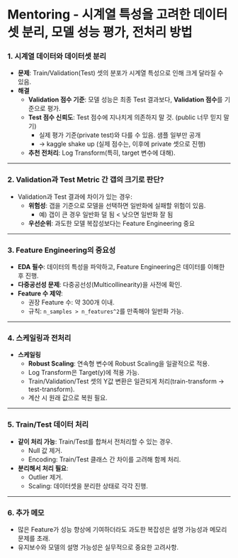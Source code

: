 # Mentoring - 시계열 특성을 고려한 데이터셋 분리, 모델 성능 평가, 전처리 방법
### 1. **시계열 데이터와 데이터셋 분리**
- **문제**: Train/Validation(Test) 셋의 분포가 시계열 특성으로 인해 크게 달라질 수 있음.
- **해결**
    - **Validation 점수 기준**: 모델 성능은 최종 Test 결과보다, **Validation 점수**를 기준으로 평가.
    - **Test 점수 신뢰도**: Test 점수에 지나치게 의존하지 말 것. (public 너무 믿지 말기)
        - 실제 평가 기준(private test)와 다를 수 있음. 샘플 일부만 공개
        - → kaggle shake up (실제 점수는, 이후에 private 셋으로 진행)
    - **추천 전처리**: Log Transform(특히, target 변수에 대해).
---
### 2. **Validation과 Test Metric 간 갭의 크기로 판단?**
- Validation과 Test 결과에 차이가 있는 경우:
    - **위험성**: 갭을 기준으로 모델을 선택하면 일반화에 실패할 위험이 있음.
        - 예) 갭이 큰 경우 일반화 덜 됨 < 낮으면 일반화 잘 됨
    - **우선순위**: 과도한 모델 복잡성보다는 Feature Engineering 중요
---
### 3. **Feature Engineering의 중요성**
- **EDA 필수**: 데이터의 특성을 파악하고, Feature Engineering은 데이터를 이해한 후 진행.
- **다중공선성 문제**: 다중공선성(Multicollinearity)을 사전에 확인.
- **Feature 수 제약**:
    - 권장 Feature 수: 약 300개 이내.
    - 규칙: `n_samples > n_features^2`를 만족해야 일반화 가능.
---
### 4. **스케일링과 전처리**
- **스케일링**
    - **Robust Scaling**: 연속형 변수에 Robust Scaling을 일괄적으로 적용.
    - Log Transform은 Target(y)에 적용 가능.
    - Train/Validation/Test 셋의 Y값 변환은 일관되게 처리(train-transform → test-transform).
    - 계산 시 원래 값으로 복원 필요.
---
### 5. **Train/Test 데이터 처리**
- **같이 처리 가능**: Train/Test를 합쳐서 전처리할 수 있는 경우.
    - Null 값 제거.
    - Encoding: Train/Test 클래스 간 차이를 고려해 함께 처리.
- **분리해서 처리 필요**:
    - Outlier 제거.
    - Scaling: 데이터셋을 분리한 상태로 각각 진행.
---
### 6. **추가 메모**
- 많은 Feature가 성능 향상에 기여하더라도 과도한 복잡성은 설명 가능성과 메모리 문제를 초래.
- 유지보수와 모델의 설명 가능성은 실무적으로 중요한 고려사항.